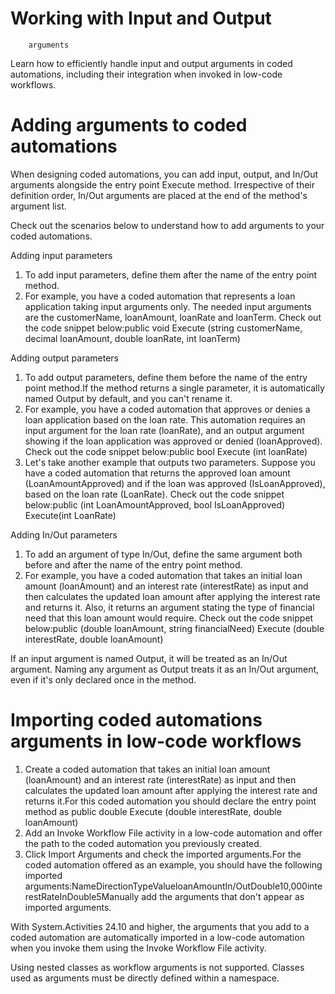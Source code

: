 ﻿# Working with Input and Output
        arguments

Learn how to efficiently handle input and output arguments
            in coded automations, including their integration when invoked in low-code
            workflows.

# Adding arguments to coded automations

When designing coded automations, you can add input, output, and In/Out arguments
                alongside the entry point Execute method. Irrespective of their
                definition order, In/Out arguments are placed at the end of the method's argument
                list.

Check out the scenarios below to understand how to add arguments to your coded
                automations.

Adding input parameters

1. To add input parameters, define them after the name of the entry point method.
2. For example, you have a coded automation that represents a loan application taking input arguments only. The needed input arguments are the customerName, loanAmount, loanRate and loanTerm. Check out the code snippet below:public void Execute (string customerName, decimal loanAmount, double loanRate, int loanTerm)

Adding output parameters

1. To add output parameters, define them before the name of the entry point method.If the method returns a single parameter, it is automatically named Output by default, and you can't rename it.
2. For example, you have a coded automation that approves or denies a loan application based on the loan rate. This automation requires an input argument for the loan rate (loanRate), and an output argument showing if the loan application was approved or denied (loanApproved). Check out the code snippet below:public bool Execute (int loanRate)
3. Let's take another example that outputs two parameters. Suppose you have a coded automation that returns the approved loan amount (LoanAmountApproved) and if the loan was approved (IsLoanApproved), based on the loan rate (LoanRate). Check out the code snippet below:public (int LoanAmountApproved, bool IsLoanApproved) Execute(int LoanRate)

Adding In/Out parameters

1. To add an argument of type In/Out, define the same argument both before and after the name of the entry point method.
2. For example, you have a coded automation that takes an initial loan amount (loanAmount) and an interest rate (interestRate) as input and then calculates the updated loan amount after applying the interest rate and returns it. Also, it returns an argument stating the type of financial need that this loan amount would require. Check out the code snippet below:public (double loanAmount, string financialNeed) Execute (double interestRate, double loanAmount)

If an input argument is named Output, it
                will be treated as an In/Out argument. Naming any argument as
                    Output treats it as an In/Out argument, even if it's only
                declared once in the method.

# Importing coded automations arguments in low-code workflows

1. Create a coded automation that takes an initial loan amount (loanAmount) and an interest rate (interestRate) as input and then calculates the updated loan amount after applying the interest rate and returns it.For this coded automation you should declare the entry point method as public double Execute (double interestRate, double loanAmount)
2. Add an Invoke Workflow File activity in a low-code automation and offer the path to the coded automation you previously created.
3. Click Import Arguments and check the imported arguments.For the coded automation offered as an example, you should have the following imported arguments:NameDirectionTypeValueloanAmountIn/OutDouble10,000interestRateInDouble5Manually add the arguments that don't appear as imported arguments.

With System.Activities 24.10 and higher, the
                arguments that you add to a coded automation are automatically imported in a
                low-code automation when you invoke them using the Invoke Workflow File
                activity.

Using nested classes as workflow arguments is not supported.
                Classes used as arguments must be directly defined within a namespace.

